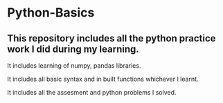 # Python-Basics

## This repository includes all the python practice work I did during my learning.

It includes learning of numpy, pandas libraries.

It includes all basic syntax and in built functions whichever I learnt.

It includes all the assesment and python problems I solved.
